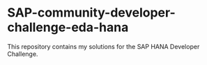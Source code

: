 # SAP-community-developer-challenge-eda-hana
This repository contains my solutions for the SAP HANA Developer Challenge.

